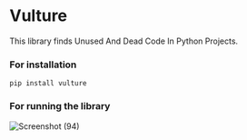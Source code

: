 # Vulture

This library finds Unused And Dead Code In Python Projects.

### For installation
``
pip install vulture
``

### For running the library 


![Screenshot (94)](https://user-images.githubusercontent.com/75041273/128082872-c6919c7f-2b00-4cb2-b928-0a07edf146ff.png)

